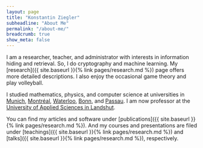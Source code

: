 ```yaml
---
layout: page
title: "Konstantin Ziegler"
subheadline: "About Me"
permalink: "/about-me/"
breadcrumb: true
show_meta: false
---
```


I am a researcher, teacher, and administrator with interests in information hiding and retrieval. So, I do cryptography and machine learning. My [research]({{ site.baseurl }}{% link pages/research.md %}) page offers more detailed descriptions. I also enjoy the occasional game theory and play volleyball.

I studied mathematics, physics, and computer science at universities in [Munich](https://www.tum.de/), [Montréal](http://www.mcgill.ca/), [Waterloo](https://uwaterloo.ca/), [Bonn](http://www3.uni-bonn.de/), and [Passau](http://www.uni-passau.de/en/). I am now professor at the [University of Applied Sciences in Landshut](https://www.haw-landshut.de/en.html).

You can find my articles and software under [publications]({{ site.baseurl }}{% link pages/research.md %}). And my courses and presentations are filed under [teachings]({{ site.baseurl }}{% link pages/research.md %}) and [talks]({{ site.baseurl }}{% link pages/research.md %}), respectively.
